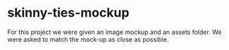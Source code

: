 # skinny-ties-mockup

For this project we were given an image mockup and an assets folder. We were asked to match the mock-up as close as possible. 
